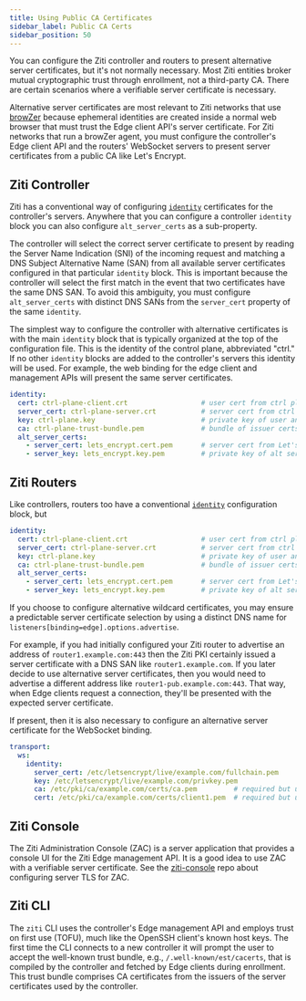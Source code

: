 ```yaml
---
title: Using Public CA Certificates
sidebar_label: Public CA Certs
sidebar_position: 50
---
```


You can configure the Ziti controller and routers to present alternative server certificates, but it's not normally necessary. Most Ziti entities broker mutual cryptographic trust through enrollment, not a third-party CA. There are certain scenarios where a verifiable server certificate is necessary.

Alternative server certificates are most relevant to Ziti networks that use [browZer](https://blog.openziti.io/series/browzer) because ephemeral identities are created inside a normal web browser that must trust the Edge client API's server certificate. For Ziti networks that run a browZer agent, you must configure the controller's Edge client API and the routers' WebSocket servers to present server certificates from a public CA like Let's Encrypt.

## Ziti Controller

Ziti has a conventional way of configuring [`identity`](../reference/30-configuration/controller.md#identity) certificates for the controller's servers. Anywhere that you can configure a controller `identity` block you can also configure `alt_server_certs` as a sub-property. 

The controller will select the correct server certificate to present by reading the Server Name Indication (SNI) of the incoming request and matching a DNS Subject Alternative Name (SAN) from all available server certificates configured in that particular `identity` block. This is important because the controller will select the first match in the event that two certificates have the same DNS SAN. To avoid this ambiguity, you must configure `alt_server_certs` with distinct DNS SANs from the `server_cert` property of the same `identity`.

The simplest way to configure the controller with alternative certificates is with the main `identity` block that is typically organized at the top of the configuration file. This is the identity of the control plane, abbreviated "ctrl." If no other `identity` blocks are added to the controller's servers this identity will be used. For example, the web binding for the edge client and management APIs will present the same server certificates. 

```yaml
identity:
  cert: ctrl-plane-client.crt                  # user cert from ctrl plane CA
  server_cert: ctrl-plane-server.crt           # server cert from ctrl plane CA with SAN "ctrl.ziti.example.com"
  key: ctrl-plane.key                          # private key of user and client certs
  ca: ctrl-plane-trust-bundle.pem              # bundle of issuer certs including ctrl plane CA and edge signer CA
  alt_server_certs:
    - server_cert: lets_encrypt.cert.pem       # server cert from Let's Encrypt with SAN "client-pub.ziti.example.com"
    - server_key: lets_encrypt.key.pem         # private key of alt server cert
```

## Ziti Routers

Like controllers, routers too have a conventional [`identity`](../reference/30-configuration/router.md#identity) configuration block, but 

```yaml
identity:
  cert: ctrl-plane-client.crt                  # user cert from ctrl plane CA
  server_cert: ctrl-plane-server.crt           # server cert from ctrl plane CA with SAN "ctrl.ziti.example.com"
  key: ctrl-plane.key                          # private key of user and client certs
  ca: ctrl-plane-trust-bundle.pem              # bundle of issuer certs including ctrl plane CA and edge signer CA
  alt_server_certs:
    - server_cert: lets_encrypt.cert.pem       # server cert from Let's Encrypt with SAN "client-pub.ziti.example.com"
    - server_key: lets_encrypt.key.pem         # private key of alt server cert
```



If you choose to configure alternative wildcard certificates, you may ensure a predictable server certificate selection by using a distinct DNS name for `listeners[binding=edge].options.advertise`.

For example, if you had initially configured your Ziti router to advertise an address of `router1.example.com:443` then the Ziti PKI certainly issued a server certificate with a DNS SAN like `router1.example.com`. If you later decide to use alternative server certificates, then you would need to advertise a different address like `router1-pub.example.com:443`. That way, when Edge clients request a connection, they'll be presented with the expected server certificate.

If present, then it is also necessary to configure an alternative server certificate for the WebSocket binding.

```yaml
transport:
  ws:
    identity:
      server_cert: /etc/letsencrypt/live/example.com/fullchain.pem
      key: /etc/letsencrypt/live/example.com/privkey.pem
      ca: /etc/pki/ca/example.com/certs/ca.pem         # required but unused
      cert: /etc/pki/ca/example.com/certs/client1.pem  # required but unused
```

## Ziti Console

The Ziti Administration Console (ZAC) is a server application that provides a console UI for the Ziti Edge management API. It is a good idea to use ZAC with a verifiable server certificate. See the [ziti-console](https://github.com/openziti/ziti-console) repo about configuring server TLS for ZAC.

## Ziti CLI

The `ziti` CLI uses the controller's Edge management API and employs trust on first use (TOFU), much like the OpenSSH client's known host keys. The first time the CLI connects to a new controller it will prompt the user to accept the well-known trust bundle, e.g., `/.well-known/est/cacerts`, that is compiled by the controller and fetched by Edge clients during enrollment. This trust bundle comprises CA certificates from the issuers of the server certificates used by the controller.
